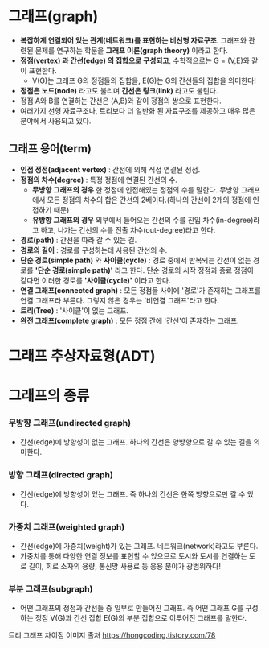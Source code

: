 # 그래프(graph)
+ **복잡하게 연결되어 있는 관계(네트워크)를 표현하는 비선형 자료구조**. 그래프와 관련된 문제를 연구하는 학문을 **그래프 이론(graph theory)** 이라고 한다.
+ **정점(vertex) 과 간선(edge) 의 집합으로 구성되고**, 수학적으로는 G = (V,E)와 같이 표현한다. 
   + V(G)는 그래프 G의 정점들의 집합을, E(G)는 G의 간선들의 집합을 의미한다!
+ **정점은 노드(node)** 라고도 불리며 **간선은 링크(link)** 라고도 불린다.
+ 정점 A와 B를 연결하는 간선은 (A,B)와 같이 정점의 쌍으로 표현한다.
+ 여러가지 선형 자료구조나, 트리보다 더 일반화 된 자료구조를 제공하고 매우 많은 분야에서 사용되고 있다.

## 그래프 용어(term)
+ **인접 정점(adjacent vertex)** : 간선에 의해 직접 연결된 정점.
+ **정점의 차수(degree)** : 특정 정점에 연결된 간선의 수. 
   + **무방향 그래프의 경우** 한 정점에 인접해있는 정점의 수를 말한다. 무방향 그래프에서 모든 정점의 차수의 합은 간선의 2배이다.(하나의 간선이 2개의 정점에 인접하기 때문)
   + **유방향 그래프의 경우** 외부에서 들어오는 간선의 수를 진입 차수(in-degree)라고 하고, 나가는 간선의 수를 진출 차수(out-degree)라고 한다. 
+ **경로(path)** : 간선을 따라 갈 수 있는 길.
+ **경로의 길이** : 경로를 구성하는데 사용된 간선의 수.
+ **단순 경로(simple path)** 와 **사이클(cycle)** : 경로 중에서 반복되는 간선이 없는 경로를 **'단순 경로(simple path)'** 라고 한다. 단순 경로의 시작 정점과 종료 정점이 같다면 이러한 경로를 **'사이클(cycle)'** 이라고 한다. 
+ **연결 그래프(connected graph)** : 모든 정점들 사이에 '경로'가 존재하는 그래프를 연결 그래프라 부른다. 그렇지 않은 경우는 '비연결 그래프'라고 한다.
+ **트리(Tree)** : '사이클'이 없는 그래프.
+ **완전 그래프(complete graph)** : 모든 정점 간에 '간선'이 존재하는 그래프.

# 그래프 추상자료형(ADT)


# 그래프의 종류

### 무방향 그래프(undirected graph)

+ 간선(edge)에 방향성이 없는 그래프. 하나의 간선은 양방향으로 갈 수 있는 길을 의미한다.

### 방향 그래프(directed graph)

+ 간선(edge)에 방향성이 있는 그래프. 즉 하나의 간선은 한쪽 방향으로만 갈 수 있다.

### 가중치 그래프(weighted graph) 

+ 간선(edge)에 가중치(weight)가 있는 그래프. 네트워크(network)라고도 부른다. 
+ 가중치를 통해 다양한 연결 정보를 표현할 수 있으므로 도시와 도시를 연결하는 도로 길이, 회로 소자의 용량, 통신망 사용료 등 응용 분야가 광범위하다!

   
### 부분 그래프(subgraph)

+ 어떤 그래프의 정점과 간선들 중 일부로 만들어진 그래프. 즉 어떤 그래프 G를 구성하는 정점 V(G)과 간선 집합 E(G)의 부분 집합으로 이루어진 그래프를 말한다.

트리 그래프 차이점 이미지 출처
https://hongcoding.tistory.com/78